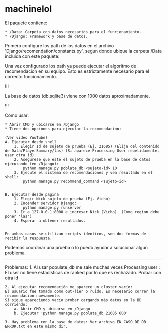 # machinelol

El paquete contiene:

	* /Data: Carpeta con datos necesarios para el funcionamiento.
	* /Django: Framework y base de datos.

Primero configure los path de los datos en el archivo 'Django/recomendation/constants.py', según donde ubique la carpeta /Data incluida con este paquete:

Una vez configurado los path ya puede ejecutar el algoritmo de recomendacion en su equipo.
Esto es estrictamente necesario para el correcto funcionamiento.

!!!

La base de datos (db.sqlite3) viene con 1000 datos aproximadamente.

!!!

Como usar:

	* Abrir CMD y ubicarse en /Django
	* Tiene dos opciones para ejecutar la recomendacion:

	(Ver video YouTube)
	A. Ejecutar desde shell
		1. Elegir Id de sujeto de prueba (Ej. 21685) (Elija del contenido de Data/PlayerSummary/las) (Si aparece Processing User repetidamente, usar otra id)
		2. Asegurese que esté el sujeto de prueba en la base de datos ejecutando (en /Django):
			python manage.py poblate_db <sujeto-id> 10
		3. Ejecute el sistema de recomendaciones y vea resultado en el shell:
			python manage.py recommend_command <sujeto-id>


	B. Ejecutar desde pagina
		1. Elegir Nick sujeto de prueba (Ej. Vicho)
		2. Encender servidor Django:
			python manage.py runserver
		3. Ir a 127.0.0.1:8000 e ingresar Nick (Vicho). (Como region debe poner 'las')
		4. Esperar a obtener resultados.


	En ambos casos se utilizan scripts identicos, son dos formas de recibir la respuesta.

Podemos coordinar una prueba o lo puedo ayudar a solucionar algun problema.

-----------------------------------------------------------------------------------------------------------

Problemas:
	1. Al usar populate_db me sale muchas veces Processing user <id>: El user <id> no tiene estadisticas de ranked por lo que es rechazado.
		Probar con otra id

	2. Al ejecutar recomendación me aparece un cluster vacío:
	El usuario fue tomado como out-lier o ruido. Es necesario correr la recomendacion nuevamente.
	Si sigue apareciendo vacío probar cargando más datos en la BD corriendo:
		a. Abrir CMD y ubicarse en /Django
		b. Ejecutar 'python manage.py poblate_db 21685 600'

	3. Hay problema con la base de datos: Ver archivo EN CASO DE DB ERROR.txt en este mismo dir.
